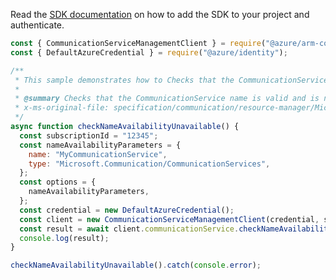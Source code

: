 Read the [SDK documentation](https://github.com/Azure/azure-sdk-for-js/blob/%40azure%2Farm-communication_3.0.1/sdk/communication/arm-communication/README.md) on how to add the SDK to your project and authenticate.

```javascript
const { CommunicationServiceManagementClient } = require("@azure/arm-communication");
const { DefaultAzureCredential } = require("@azure/identity");

/**
 * This sample demonstrates how to Checks that the CommunicationService name is valid and is not already in use.
 *
 * @summary Checks that the CommunicationService name is valid and is not already in use.
 * x-ms-original-file: specification/communication/resource-manager/Microsoft.Communication/stable/2020-08-20/examples/checkNameAvailabilityUnavailable.json
 */
async function checkNameAvailabilityUnavailable() {
  const subscriptionId = "12345";
  const nameAvailabilityParameters = {
    name: "MyCommunicationService",
    type: "Microsoft.Communication/CommunicationServices",
  };
  const options = {
    nameAvailabilityParameters,
  };
  const credential = new DefaultAzureCredential();
  const client = new CommunicationServiceManagementClient(credential, subscriptionId);
  const result = await client.communicationService.checkNameAvailability(options);
  console.log(result);
}

checkNameAvailabilityUnavailable().catch(console.error);
```
